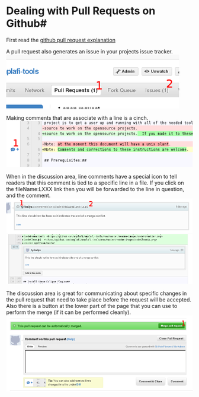 # Dealing with Pull Requests on Github#

First read the [github pull request explanation](http://help.github.com/pull-requests/)

A pull request also generates an issue in your projects issue tracker.  
![A pull request also creates an issue][pullRequestIssue]

Making comments that are associate with a line is a cinch.  
![You can enter comments relating to a line in a file.][pullRequestLineComment]

When in the discussion area, line comments have a special icon to tell readers that this comment is 
tied to a specific line in a file. If you click on the fileName:LXXX link then you will be forwarded 
to the line in question, and the comment.  
![This is what a line comment looks like in the discussion area][pullRequestLineCommentLink]  
![This is what a line comment looks like in a commit review][pullRequestLineCommentInFile]

The discussion area is great for communicating about specific changes in the pull request that need 
to take place before the request will be accepted. Also there is a button at the lower part of the 
page that you can use to perform the merge (if it can be performed cleanly).
![The green button means that the pull will perform cleanly.][pullRequestMergeButton]

[pullRequestIssue]: <https://github.com/amplafi/amplafi-opensource-parent/raw/master/readme-images/pullRequestIssue.png>
[pullRequestLineComment]: <https://github.com/amplafi/amplafi-opensource-parent/raw/master/readme-images/pullRequestLineComment.png>
[pullRequestMergeButton]: <https://github.com/amplafi/amplafi-opensource-parent/raw/master/readme-images/pullRequestMergeButton.png>
[pullRequestLineCommentLink]: <https://github.com/amplafi/amplafi-opensource-parent/raw/master/readme-images/pullRequestLineCommentLink.png>
[pullRequestLineCommentInFile]: <https://github.com/amplafi/amplafi-opensource-parent/raw/master/readme-images/pullRequestLineCommentInFile.png>